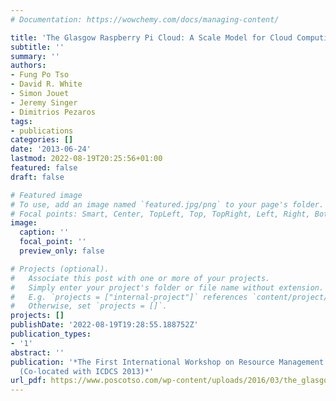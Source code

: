 ```yaml
---
# Documentation: https://wowchemy.com/docs/managing-content/

title: 'The Glasgow Raspberry Pi Cloud: A Scale Model for Cloud Computing Infrastructures'
subtitle: ''
summary: ''
authors:
- Fung Po Tso
- David R. White
- Simon Jouet
- Jeremy Singer
- Dimitrios Pezaros
tags:
- publications
categories: []
date: '2013-06-24'
lastmod: 2022-08-19T20:25:56+01:00
featured: false
draft: false

# Featured image
# To use, add an image named `featured.jpg/png` to your page's folder.
# Focal points: Smart, Center, TopLeft, Top, TopRight, Left, Right, BottomLeft, Bottom, BottomRight.
image:
  caption: ''
  focal_point: ''
  preview_only: false

# Projects (optional).
#   Associate this post with one or more of your projects.
#   Simply enter your project's folder or file name without extension.
#   E.g. `projects = ["internal-project"]` references `content/project/deep-learning/index.md`.
#   Otherwise, set `projects = []`.
projects: []
publishDate: '2022-08-19T19:28:55.188752Z'
publication_types:
- '1'
abstract: ''
publication: '*The First International Workshop on Resource Management of Cloud Computing
  (Co-located with ICDCS 2013)*'
url_pdf: https://www.poscotso.com/wp-content/uploads/2016/03/the_glasgow_raspberry_pi_cloud_a_scale_model_for_cloud_computing_infrastructures.pdf
---
```

